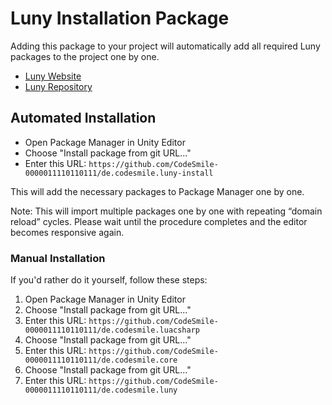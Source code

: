 # Luny Installation Package
Adding this package to your project will automatically add all required Luny packages to the project one by one.

- [Luny Website](https://lunyscript.com)
- [Luny Repository](https://github.com/CodeSmile-0000011110110111/de.codesmile.luny) 

## Automated Installation

- Open Package Manager in Unity Editor
- Choose "Install package from git URL..."
- Enter this URL: `https://github.com/CodeSmile-0000011110110111/de.codesmile.luny-install`

This will add the necessary packages to Package Manager one by one.

Note: This will import multiple packages one by one with repeating “domain reload” cycles. Please wait until the procedure completes and the editor becomes responsive again.

### Manual Installation

If you'd rather do it yourself, follow these steps:

1. Open Package Manager in Unity Editor
2. Choose "Install package from git URL..."
3. Enter this URL: `https://github.com/CodeSmile-0000011110110111/de.codesmile.luacsharp`
4. Choose "Install package from git URL..."
5. Enter this URL: `https://github.com/CodeSmile-0000011110110111/de.codesmile.core`
6. Choose "Install package from git URL..."
7. Enter this URL: `https://github.com/CodeSmile-0000011110110111/de.codesmile.luny`
